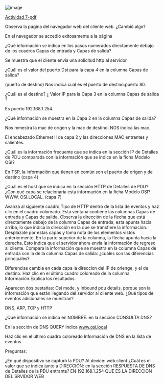 ![image](https://github.com/Fx2048/COMU_REDES/assets/131219987/31d44481-39b3-4449-b99a-7036e49350d1)

[Actividad 7-pdf](https://github.com/Fx2048/COMU_REDES/blob/main/TAREAS/ACTIVIDADES_PDF/Actividad7-C8280.pdf)

Observa la página del navegador web del cliente web. ¿Cambió algo? 

En el navegador se accedió exitosamente a la página

¿Qué información se indica en los pasos numerados directamente debajo de los cuadros Capas de entrada y Capas de salida? 

Se muestra que el cliente envía una solicitud http al servidor 


¿Cuál es el valor del puerto Dst para la capa 4 en la columna Capas de salida? 

(puerto de destino) Nos indica cuál es el puerto de destino:puerto 80. 

¿Cuál es el destino? ¿ Valor IP para la Capa 3 en la columna Capas de salida ? 

Es puerto 192.168.1.254. 

¿Qué información se muestra en la Capa 2 en la columna Capas de salida? 

Nos mmestra la mac de origen y la mac de destino. NOS indica las mac. 

El encabezado Ethernet II de capa 2 y las direcciones MAC entrantes y salientes. 

¿Cuál es la información frecuente que se indica en la sección IP de Detalles de PDU comparada con la información que se indica en la ficha Modelo OSI? 

En TSP, la información que tienen en común son el puerto de origen y de destino (capa 4) 

¿Cuál es el host que se indica en la sección HTTP de Detalles de PDU? ¿Con qué capa se relacionaría esta información en la ficha Modelo OSI? 
WWW. OSI.LOCAL. (capa 7) 

Avanza al siguiente cuadro Tipo de HTTP dentro de la lista de eventos y haz clic en el cuadro coloreado. Esta ventana contiene las columnas Capas de entrada y Capas de salida. Observa la dirección de la flecha que está directamente debajo de la columna Capas de entrada; esta apunta hacia arriba, lo que indica la dirección en la que se transfiere la información. Desplázate por estas capas y toma nota de los elementos vistos anteriormente. En la parte superior de la columna, la flecha apunta hacia la derecha. Esto indica que el servidor ahora envía la información de regreso al cliente. Compara la información que se muestra en la columna Capas de entrada con la de la columna Capas de salida: ¿cuáles son las diferencias principales? 

Diferencias cambia en cada capa  la direccion del IP de orienge, y el de destino. 
Haz clic en el último cuadro coloreado de la columna Información.Explica los resultados. 

Aparecen dos pestañas: Osi mode, y inbound pdu details, porque son la información que están llegando del servidor al cliente web. 
¿Qué tipos de eventos adicionales se muestran? 

DNS, ARP, TCP y HTTP 

¿Qué información se indica en NOMBRE: en la sección CONSULTA DNS? 

En la sección de DNS QUERY  indica www.osi.local 

Haz clic en el último cuadro coloreado Información de DNS en la lista de eventos. 

Preguntas: 

¿En qué dispositivo se capturó la PDU? At device: web client 
¿Cuál es el valor que se indica junto a DIRECCIÓN: en la sección RESPUESTA DE DNS de Detalles de la PDU entrante? 
EN 192.168.1.254 QUE ES LA DIRECCION DEL SRVIDOR WEB
